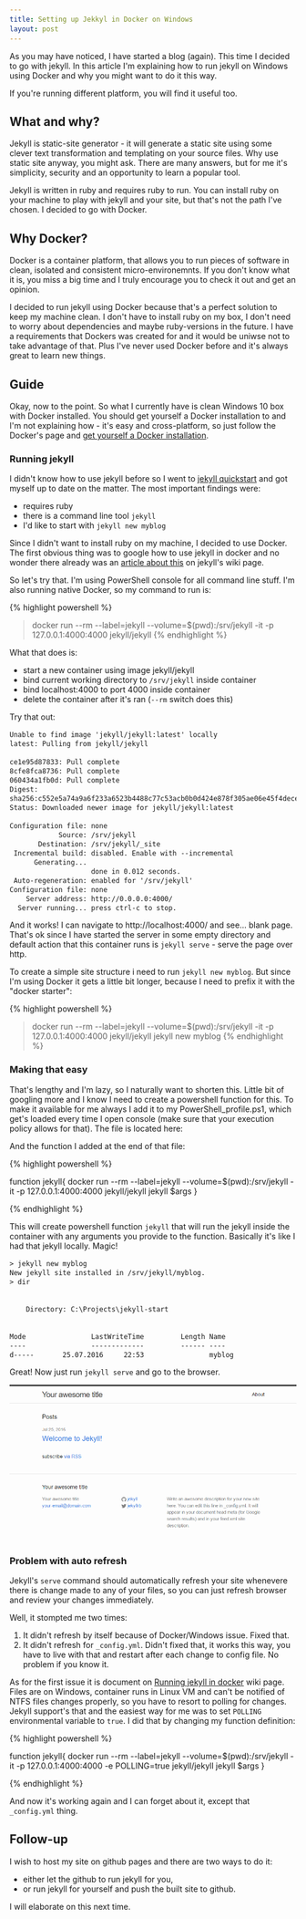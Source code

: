 ```yaml
---
title: Setting up Jekkyl in Docker on Windows
layout: post
---
```


As you may have noticed, I have started a blog (again). This time I decided to go
with jekyll. In this article I'm explaining how to run jekyll on Windows using Docker
and why you might want to do it this way.

If you're running different platform, you will find it useful too.


## What and why?

Jekyll is static-site generator - it will generate a static site using some clever
text transformation and templating on your source files. Why use static site anyway,
you might ask. There are many answers, but for me it's simplicity, security and
an opportunity to learn a popular tool.

Jekyll is written in ruby and requires ruby to run. You can install ruby
on your machine to play with jekyll and your site, but that's not the path I've chosen.
I decided to go with Docker.

## Why Docker?

Docker is a container platform, that allows you to run pieces of software in clean,
isolated and consistent micro-environemnts. If you don't know what it is, you miss
a big time and I truly encourage you to check it out and get an opinion.

I decided to run jekyll using Docker because that's a perfect solution to keep
my machine clean. I don't have to install ruby on my box, I don't need to
worry about dependencies and maybe ruby-versions in the future. I have a requirements
that Dockers was created for and it would be uniwse not to take advantage of that.
Plus I've never used Docker before and it's always great to learn new things.

## Guide

Okay, now to the point. So what I currently have is clean Windows 10 box with
Docker installed. You should get yourself a Docker installation to and I'm not
explaining how - it's easy and cross-platform, so just follow the Docker's page
and [get yourself a Docker installation](http://www.docker.com/products/overview).

### Running jekyll

I didn't know how to use jekyll before so I went to 
[jekyll quickstart](https://jekyllrb.com/docs/quickstart/) and got myself
up to date on the matter. The most important findings were:

* requires ruby
* there is a command line tool `jekyll`
* I'd like to start with `jekyll new myblog`

Since I didn't want to install ruby on my machine, I decided to use Docker.
The first obvious thing was to google how to use jekyll in docker and
no wonder there already was an
[article about this](https://github.com/jekyll/docker/wiki/Usage:-Running)
on jekyll's wiki page.

So let's try that. I'm using PowerShell console for all command line stuff.
I'm also running native Docker, so my command to run is:

{% highlight powershell %}
  > docker run --rm --label=jekyll --volume=$(pwd):/srv/jekyll -it -p 127.0.0.1:4000:4000 jekyll/jekyll
{% endhighlight %}

What that does is:

* start a new container using image jekyll/jekyll
* bind current working directory to `/srv/jekyll` inside container
* bind localhost:4000 to port 4000 inside container
* delete the container after it's ran (`--rm` switch does this)

Try that out:

    Unable to find image 'jekyll/jekyll:latest' locally
    latest: Pulling from jekyll/jekyll

    ce1e95d87833: Pull complete
    8cfe8fca8736: Pull complete
    060434a1fb0d: Pull complete
    Digest: sha256:c552e5a74a9a6f233a6523b4488c77c53acb0b0d424e878f305ae06e45f4dece
    Status: Downloaded newer image for jekyll/jekyll:latest

    Configuration file: none
                Source: /srv/jekyll
           Destination: /srv/jekyll/_site
     Incremental build: disabled. Enable with --incremental
          Generating...
                        done in 0.012 seconds.
     Auto-regeneration: enabled for '/srv/jekyll'
    Configuration file: none
        Server address: http://0.0.0.0:4000/
      Server running... press ctrl-c to stop.


And it works! I can navigate to http://localhost:4000/ and see... blank page.
That's ok since I have started the server in some empty directory and default
action that this container runs is `jekyll serve` - serve the page over http.

To create
a simple site structure i need to run `jekyll new myblog`. But since I'm using
Docker it gets a little bit longer, because I need to prefix it with the
"docker starter":

{% highlight powershell %}
  > docker run --rm --label=jekyll --volume=$(pwd):/srv/jekyll -it -p 127.0.0.1:4000:4000 jekyll/jekyll jekyll new myblog
{% endhighlight %}

### Making that easy

That's lengthy and I'm lazy, so I naturally want to shorten this. Little bit of
googling more and I know I need to create a powershell function for this. To make
it available for me always I add it to my PowerShell_profile.ps1, which get's loaded
every time I open console (make sure that your execution policy allows for that).
The file is located here:

And the function I added at the end of that file:

{% highlight powershell %}

function jekyll{
  docker run --rm --label=jekyll --volume=$(pwd):/srv/jekyll -it -p 127.0.0.1:4000:4000 jekyll/jekyll jekyll $args
} 

{% endhighlight %}

This will create powershell function `jekyll` that will run the jekyll inside
the container with any arguments you provide to the function. Basically it's
like I had that jekyll locally. Magic!

    > jekyll new myblog
    New jekyll site installed in /srv/jekyll/myblog.
    > dir
    
    
        Directory: C:\Projects\jekyll-start
    
    
    Mode                LastWriteTime         Length Name
    ----                -------------         ------ ----
    d-----       25.07.2016     22:53                myblog


Great! Now just run `jekyll serve` and go to the browser.

![Jekyll site opened in a browser](/assets/images/20160731_jekyll_ready.png)

### Problem with auto refresh

Jekyll's `serve` command should automatically refresh your
site whenevere there is change made to any of your files,
so you can just refresh browser and review your changes immediately.

Well, it stompted me two times:

1. It didn't refresh by itself because of Docker/Windows issue. Fixed that.
1. It didn't refresh for `_config.yml`. Didn't fixed that, it works this way,
you have to live with that and restart after each change to config file. No problem
if you know it.  

As for the first issue it is document on
[Running jekyll in docker](https://github.com/jekyll/docker/wiki/Usage:-Running)
wiki page. Files are on Windows, container runs in Linux VM and can't
be notified of NTFS files changes properly, so you have to resort to
polling for changes. Jekyll support's that and the easiest way for me
was to set `POLLING` environmental variable to `true`. I did that by
changing my function definition:

{% highlight powershell %}

function jekyll{
  docker run --rm --label=jekyll --volume=$(pwd):/srv/jekyll -it -p 127.0.0.1:4000:4000 -e POLLING=true jekyll/jekyll jekyll $args
} 

{% endhighlight %}

And now it's working again and I can forget about it, except that
`_config.yml` thing.

## Follow-up

I wish to host my site on github pages and there are two ways to do it:

* either let the github to run jekyll for you,
* or run jekyll for yourself and push the built site to github.

I will elaborate on this next time.

